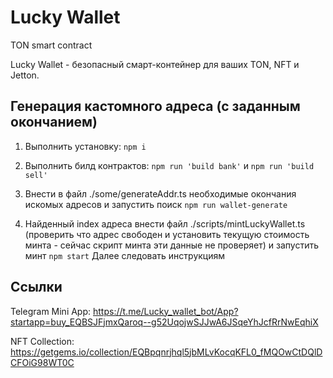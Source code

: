 # Lucky Wallet
TON smart contract

Lucky Wallet - безопасный смарт-контейнер для ваших TON, NFT и Jetton.

## Генерация кастомного адреса (с заданным окончанием)

1. Выполнить установку:
`npm i`

2. Выполнить билд контрактов:
`npm run 'build bank'` и `npm run 'build sell'`

3. Внести в файл ./some/generateAddr.ts необходимые окончания искомых адресов и запустить поиск
`npm run wallet-generate`

4. Найденный index адреса внести файл ./scripts/mintLuckyWallet.ts (проверить что адрес свободен и установить текущую стоимость минта - сейчас скрипт минта эти данные не проверяет) и запустить минт
`npm start` 
Далее следовать инструкциям


## Ссылки
Telegram Mini App: https://t.me/Lucky_wallet_bot/App?startapp=buy_EQBSJFjmxQaroq--g52UqojwSJJwA6JSqeYhJcfRrNwEqhiX

NFT Collection: https://getgems.io/collection/EQBpqnrjhql5jbMLvKocqKFL0_fMQOwCtDQlDCFOiG98WT0C